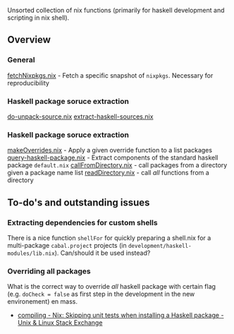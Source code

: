 Unsorted collection of nix functions (primarily for haskell development and scripting in nix shell).

## Overview

### General
[fetchNixpkgs.nix](fetchNixpkgs.nix) - Fetch a specific snapshot of `nixpkgs`. Necessary for reproducibility

### Haskell package soruce extraction
[do-unpack-source.nix](do-unpack-source.nix)
[extract-haskell-sources.nix](extract-haskell-sources.nix)

### Haskell package soruce extraction
[makeOverrides.nix](makeOverrides.nix) - Apply a given override function to a list packages
[query-haskell-package.nix](query-haskell-package.nix) - Extract components of the standard haskell package `default.nix`
[callFromDirectory.nix](callFromDirectory.nix) - call packages from a directory given a package name list
[readDirectory.nix](readDirectory.nix) - call *all* functions from a directory


## To-do's and outstanding issues

### Extracting dependencies for custom shells

There is a nice function `shellFor` for quickly preparing a shell.nix for a multi-package `cabal.project` projects (in `development/haskell-modules/lib.nix`). Can/should it be used instead?


### Overriding all packages

What is the correct way to override *all* haskell package with certain flag (e.g. `doCheck = false` as first step in the development in the new environement) en mass.
* [compiling - Nix: Skipping unit tests when installing a Haskell package - Unix & Linux Stack Exchange](https://unix.stackexchange.com/questions/166804/nix-skipping-unit-tests-when-installing-a-haskell-package#287487)
